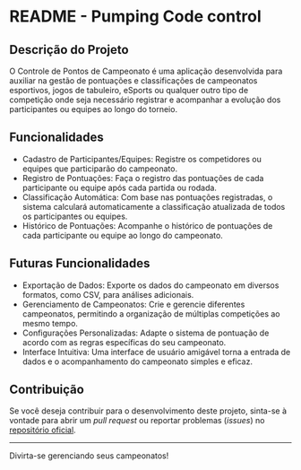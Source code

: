 # README - Pumping Code control

## Descrição do Projeto
O Controle de Pontos de Campeonato é uma aplicação desenvolvida para auxiliar na gestão de pontuações e classificações de campeonatos esportivos, jogos de tabuleiro, eSports ou qualquer outro tipo de competição onde seja necessário registrar e acompanhar a evolução dos participantes ou equipes ao longo do torneio.

## Funcionalidades
- Cadastro de Participantes/Equipes: Registre os competidores ou equipes que participarão do campeonato.
- Registro de Pontuações: Faça o registro das pontuações de cada participante ou equipe após cada partida ou rodada.
- Classificação Automática: Com base nas pontuações registradas, o sistema calculará automaticamente a classificação atualizada de todos os participantes ou equipes.
- Histórico de Pontuações: Acompanhe o histórico de pontuações de cada participante ou equipe ao longo do campeonato.

## Futuras Funcionalidades
- Exportação de Dados: Exporte os dados do campeonato em diversos formatos, como CSV, para análises adicionais.
- Gerenciamento de Campeonatos: Crie e gerencie diferentes campeonatos, permitindo a organização de múltiplas competições ao mesmo tempo.
- Configurações Personalizadas: Adapte o sistema de pontuação de acordo com as regras específicas do seu campeonato.
- Interface Intuitiva: Uma interface de usuário amigável torna a entrada de dados e o acompanhamento do campeonato simples e eficaz.

## Contribuição
Se você deseja contribuir para o desenvolvimento deste projeto, sinta-se à vontade para abrir um *pull request* ou reportar problemas (*issues*) no [repositório oficial](https://github.com/joserenanfaria/pumping-code-control/).

---
Divirta-se gerenciando seus campeonatos!
